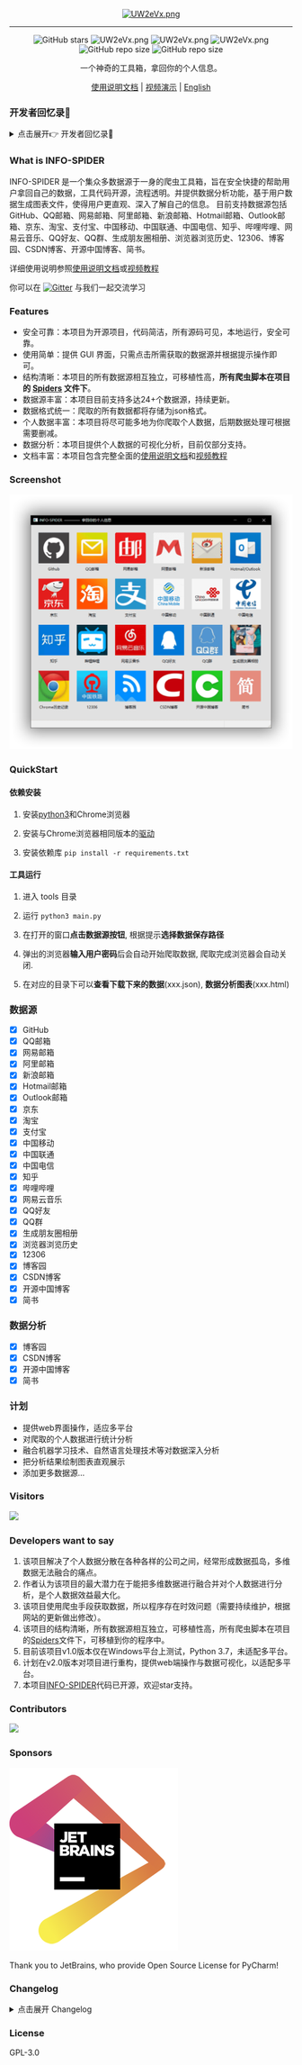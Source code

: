 <p align="center">
  <a href="https://www.meetup.com/Angular-Medellin/">
    <img src="https://s1.ax1x.com/2020/07/19/UW2eVx.png" alt="UW2eVx.png" border="0" height="20%" width="20%"/>
  </a>
</p>

***

<p align="center">
    <a>
        <img alt="GitHub stars" src="https://img.shields.io/github/stars/kangvcar/infospider?style=social">
    </a>
    <a>
        <img src="https://img.shields.io/badge/python-v3-blue?style=flat-square" alt="UW2eVx.png" />
    </a>
    <a>
        <img src="https://img.shields.io/badge/platform-Windows-blue?style=flat-square" alt="UW2eVx.png" />
    </a>
    <a>
        <img src="https://img.shields.io/website?up_message=%E4%BD%BF%E7%94%A8%E6%96%87%E6%A1%A3&url=https%3A%2F%2Finfospider.vercel.app%2F" alt="UW2eVx.png" />
    </a>
    <a>
    <img alt="GitHub repo size" src="https://img.shields.io/github/repo-size/kangvcar/infospider?style=flat-square">
    </a>
    <a>
    <img alt="GitHub repo size" src="https://img.shields.io/badge/license-GPL-blue?style=flat-square">
    </a>
</p>
<p align="center">一个神奇的工具箱，拿回你的个人信息。</p>
<p align="center"><a href="https://infospider.vercel.app/">使用说明文档</a> | <a href="https://www.bilibili.com/video/BV14f4y1R7oF/">视频演示</a> | <a href="https://github.com/kangvcar/InfoSpider/blob/master/README_EN.md">English</a></p>

### 开发者回忆录🌈
<details>
<summary>点击展开👉 开发者回忆录🌈</summary>

#### 场景一
小明一如往常打开 Chrome 浏览器逛着论坛，贴吧，一不小心点开了网页上的广告，跳转到了京东商城，下意识去关闭窗口时发现 （**OS：咦？京东怎么知道我最近心心念念的宝贝呢？刚好我正需要呢！**），既然打开了那就看看商品详情吧 （**OS：哎哟不错哦**），那就下单试试吧！

#### 场景二
小白听着网易云音乐的每日推荐歌单无法自拔 （**OS：哇！怎么播放列表里都是我喜欢的音乐风格？网易云音乐太棒了吧!深得我心啊！黑胶会员必须来一个！**），逛着知乎里的“如何优雅的XXX?”，“XXX是怎样一种体验？”，“如何评价XXX?” （**OS：咦？这个问题就是我刚好想问的，原来早已有人提问！什么？？？还有几千条回答！！进去逛逛看！**）

#### 场景三
小达上班时不忘充实自己，逛着各大技术论坛博客园、CSDN、开源中国、简书、掘金等等，发现首页的内容推荐太棒了（**OS：这些技术博文太棒了，不用找就出来了**），再打开自己的博客主页发现不知不觉地自己也坚持写博文也有三年了，自己的技术栈也越来越丰富（**OS：怎么博客后台都不提供一个数据分析系统呢？我想看看我这几年来的发文数量，发文时间，想知道哪些博文比较热门，想看看我在哪些技术上花费的时间更多，想看看我过去的创作高峰期时在晚上呢？还是凌晨？我希望系统能给我更多指引数据让我更好的创作！**）

看到以上几个场景你可能会感叹科技在进步，技术在发展，极大地改善了我们的生活方式。

但当你深入思考，你浏览的每个网站，注册的每个网站，他们都记录着你的信息你的足迹。

细思恐极的背后是自己的个人数据被赤裸裸的暴露在互联网上并且被众多的公司利用用户数据获得巨额利益，如对用户的数据收集分析后进行定制的广告推送，收取高额广告费。但作为数据的生产者却没能分享属于自己的数据收益。

#### 想法

如果有一个这样的工具，它能帮你拿回你的个人信息，它能帮你把分散在各种站点的个人信息聚合起来，它能帮你分析你的个人数据并给你提供建议，它能帮你把个人数据可视化让你更清楚地了解自己。

> 你是否会需要这样的工具呢? 你是否会喜欢这样的工具呢？

基于以上，我着手开发了 **[INFO-SPIDER](https://github.com/kangvcar/InfoSpider)** 👇👇👇

</details>

### What is INFO-SPIDER

INFO-SPIDER 是一个集众多数据源于一身的爬虫工具箱，旨在安全快捷的帮助用户拿回自己的数据，工具代码开源，流程透明。并提供数据分析功能，基于用户数据生成图表文件，使得用户更直观、深入了解自己的信息。
目前支持数据源包括GitHub、QQ邮箱、网易邮箱、阿里邮箱、新浪邮箱、Hotmail邮箱、Outlook邮箱、京东、淘宝、支付宝、中国移动、中国联通、中国电信、知乎、哔哩哔哩、网易云音乐、QQ好友、QQ群、生成朋友圈相册、浏览器浏览历史、12306、博客园、CSDN博客、开源中国博客、简书。

详细使用说明参照[使用说明文档](https://infospider.vercel.app)或[视频教程](https://www.bilibili.com/video/BV14f4y1R7oF/)

你可以在 [![Gitter](https://badges.gitter.im/Info-Spider/community.svg)](https://gitter.im/Info-Spider/community?utm_source=badge&utm_medium=badge&utm_campaign=pr-badge) 与我们一起交流学习

### Features

- 安全可靠：本项目为开源项目，代码简洁，所有源码可见，本地运行，安全可靠。
- 使用简单：提供 GUI 界面，只需点击所需获取的数据源并根据提示操作即可。
- 结构清晰：本项目的所有数据源相互独立，可移植性高，**所有爬虫脚本在项目的 [Spiders](https://github.com/kangvcar/InfoSpider/tree/master/Spiders) 文件下**。
- 数据源丰富：本项目目前支持多达24+个数据源，持续更新。
- 数据格式统一：爬取的所有数据都将存储为json格式。
- 个人数据丰富：本项目将尽可能多地为你爬取个人数据，后期数据处理可根据需要删减。
- 数据分析：本项目提供个人数据的可视化分析，目前仅部分支持。
- 文档丰富：本项目包含完整全面的[使用说明文档](https://infospider.vercel.app)和[视频教程](https://www.bilibili.com/video/BV14f4y1R7oF/)

### Screenshot

![screenshot.png](https://github.com/kangvcar/InfoSpider/blob/master/docs/_media/screenshot.png?raw=true)

### QuickStart

#### 依赖安装

1. 安装[python3](https://www.python.org/downloads/)和Chrome浏览器

2. 安装与Chrome浏览器相同版本的[驱动](http://chromedriver.storage.googleapis.com/index.html)

3. 安装依赖库 `pip install -r requirements.txt`

#### 工具运行

1. 进入 tools 目录

2. 运行 `python3 main.py`

3. 在打开的窗口**点击数据源按钮**, 根据提示**选择数据保存路径**

4. 弹出的浏览器**输入用户密码**后会自动开始爬取数据, 爬取完成浏览器会自动关闭.
   
5. 在对应的目录下可以**查看下载下来的数据**(xxx.json), **数据分析图表**(xxx.html)


### 数据源
- [x] GitHub
- [x] QQ邮箱
- [x] 网易邮箱
- [x] 阿里邮箱
- [x] 新浪邮箱
- [x] Hotmail邮箱
- [x] Outlook邮箱
- [x] 京东
- [x] 淘宝
- [x] 支付宝
- [x] 中国移动
- [x] 中国联通
- [x] 中国电信
- [x] 知乎
- [x] 哔哩哔哩
- [x] 网易云音乐
- [x] QQ好友
- [x] QQ群
- [x] 生成朋友圈相册
- [x] 浏览器浏览历史
- [x] 12306
- [x] 博客园
- [x] CSDN博客
- [x] 开源中国博客
- [x] 简书

### 数据分析

- [x] 博客园
- [x] CSDN博客
- [x] 开源中国博客
- [x] 简书

### 计划

- 提供web界面操作，适应多平台
- 对爬取的个人数据进行统计分析
- 融合机器学习技术、自然语言处理技术等对数据深入分析
- 把分析结果绘制图表直观展示
- 添加更多数据源...

### Visitors

![](http://profile-counter.glitch.me/kangvcar/count.svg)

### Developers want to say

1. 该项目解决了个人数据分散在各种各样的公司之间，经常形成数据孤岛，多维数据无法融合的痛点。
2. 作者认为该项目的最大潜力在于能把多维数据进行融合并对个人数据进行分析，是个人数据效益最大化。
3. 该项目使用爬虫手段获取数据，所以程序存在时效问题（需要持续维护，根据网站的更新做出修改）。
4. 该项目的结构清晰，所有数据源相互独立，可移植性高，所有爬虫脚本在项目的[Spiders](https://github.com/kangvcar/InfoSpider/tree/master/Spiders)文件下，可移植到你的程序中。
5. 目前该项目v1.0版本仅在Windows平台上测试，Python 3.7，未适配多平台。
6. 计划在v2.0版本对项目进行重构，提供web端操作与数据可视化，以适配多平台。
7. 本项目[INFO-SPIDER](https://github.com/kangvcar/InfoSpider)代码已开源，欢迎star支持。

### Contributors

<a href="https://github.com/kangvcar/infospider/graphs/contributors">
  <img src="https://contributors-img.web.app/image?repo=kangvcar/infospider" />
</a>

### Sponsors

![](https://github.com/kangvcar/InfoSpider/blob/master/docs/_media/JetBrains.png?raw=true)

Thank you to JetBrains, who provide Open Source License for PyCharm!

### Changelog
<details>
<summary>点击展开 Changelog</summary>

- 2020年7月10日
    1. 更新GUI布局
    2. 添加GitHub、QQ好友、QQ群数据源

- 2020年7月12日
    1. 修复QQ邮箱、网易邮箱、阿里邮箱、新浪邮箱、Hotmail、Outlook数据源
    2. 添加生成朋友圈相册功能

- 2020年7月14日
    1. 修复京东、淘宝、支付宝、12306数据源
    2. 添加Chrome浏览记录功能

- 2020年7月17日
    1. 修复中国移动、中国联通数据源
    2. 添加知乎、哔哩哔哩、网易云音乐数据源

- 2020年7月19日
    1. 添加博客园、CSDN、开源中国、简书数据源
    2. 编写[使用说明文档](https://infospider.vercel.app/)
    3. 录制使用视频教程

- 2020年7月30日
    1. 添加博客园数据分析功能
    2. 使用pyechart绘制图表并生成html文件保存在数据目录下
    
- 2020年8月18日
    1. 修复部分bug
    2. 更新README.md
    
</details>
    
### License
GPL-3.0